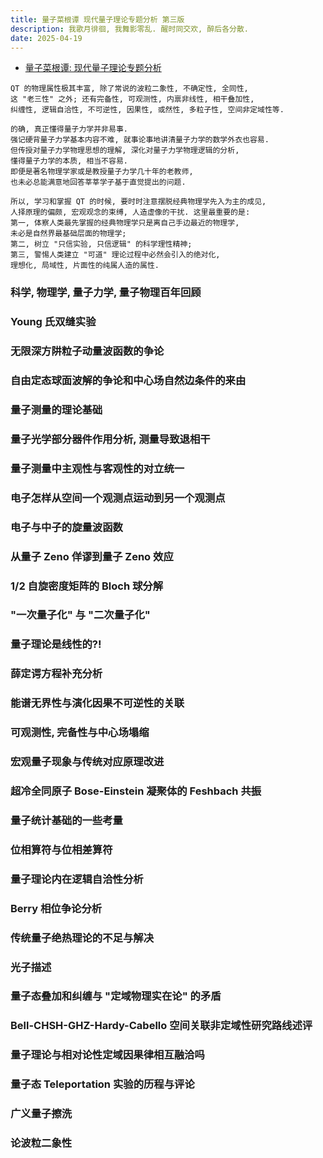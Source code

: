 ```yaml
---
title: 量子菜根谭 现代量子理论专题分析 第三版
description: 我歌月徘徊, 我舞影零乱. 醒时同交欢, 醉后各分散.
date: 2025-04-19
---
```


- [量子菜根谭: 现代量子理论专题分析](https://book.douban.com/subject/30143675/)

```
QT 的物理属性极其丰富, 除了常说的波粒二象性, 不确定性, 全同性,
这 "老三性" 之外; 还有完备性, 可观测性, 内禀非线性, 相干叠加性,
纠缠性, 逻辑自洽性, 不可逆性, 因果性, 或然性, 多粒子性, 空间非定域性等.
```

```
的确, 真正懂得量子力学并非易事.
强记硬背量子力学基本内容不难, 就事论事地讲清量子力学的数学外衣也容易.
但传授对量子力学物理思想的理解, 深化对量子力学物理逻辑的分析,
懂得量子力学的本质, 相当不容易.
即便是著名物理学家或是教授量子力学几十年的老教师,
也未必总能满意地回答莘莘学子基于直觉提出的问题.
```

```
所以, 学习和掌握 QT 的时候, 要时时注意摆脱经典物理学先入为主的成见,
人择原理的偏颇, 宏观观念的束缚, 人造虚像的干扰. 这里最重要的是:
第一, 体察人类最先掌握的经典物理学只是离自己手边最近的物理学,
未必是自然界最基础层面的物理学;
第二, 树立 "只信实验, 只信逻辑" 的科学理性精神;
第三, 警惕人类建立 "可道" 理论过程中必然会引入的绝对化,
理想化, 局域性, 片面性的纯属人造的属性.
```

### 科学, 物理学, 量子力学, 量子物理百年回顾

### Young 氏双缝实验

### 无限深方阱粒子动量波函数的争论

### 自由定态球面波解的争论和中心场自然边条件的来由

### 量子测量的理论基础

### 量子光学部分器件作用分析, 测量导致退相干

### 量子测量中主观性与客观性的对立统一

### 电子怎样从空间一个观测点运动到另一个观测点

### 电子与中子的旋量波函数

### 从量子 Zeno 佯谬到量子 Zeno 效应

### 1/2 自旋密度矩阵的 Bloch 球分解

### "一次量子化" 与 "二次量子化"

### 量子理论是线性的?!

### 薛定谔方程补充分析

### 能谱无界性与演化因果不可逆性的关联

### 可观测性, 完备性与中心场塌缩

### 宏观量子现象与传统对应原理改进

### 超冷全同原子 Bose-Einstein 凝聚体的 Feshbach 共振

### 量子统计基础的一些考量

### 位相算符与位相差算符

### 量子理论内在逻辑自洽性分析

### Berry 相位争论分析

### 传统量子绝热理论的不足与解决

### 光子描述

### 量子态叠加和纠缠与 "定域物理实在论" 的矛盾

### Bell-CHSH-GHZ-Hardy-Cabello 空间关联非定域性研究路线述评

### 量子理论与相对论性定域因果律相互融洽吗

### 量子态 Teleportation 实验的历程与评论

### 广义量子擦洗

### 论波粒二象性
